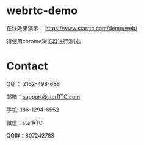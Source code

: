 # webrtc-demo
在线效果演示： https://www.starrtc.com/demo/web/

请使用chrome浏览器进行测试。


Contact
=====
QQ ： 2162-498-688

邮箱：<a href="mailto:support@starRTC.com">support@starRTC.com</a>

手机: 186-1294-6552

微信：starRTC

QQ群：807242783